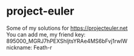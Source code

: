 # project-euler
Some of my solutions for https://projecteuler.net  
You can add me, my friend key:  
895000_MGRJ7hPEXShljtsYRAe4MS6bFvj1rwlW  
nickname: Feath-r